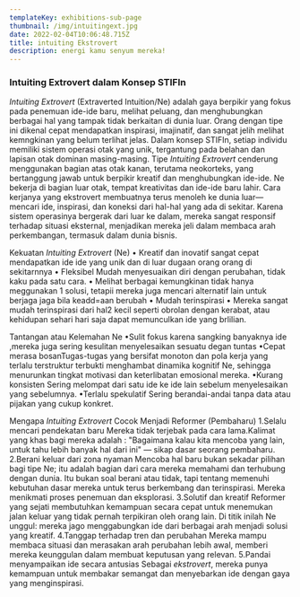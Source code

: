 ```yaml
---
templateKey: exhibitions-sub-page
thumbnail: /img/intuitingext.jpg
date: 2022-02-04T10:06:48.715Z
title: intuiting Ekstrovert
description: energi kamu senyum mereka!
---
```




### Intuiting Extrovert dalam Konsep STIFIn

*Intuiting Extrovert* (Extraverted Intuition/Ne) adalah gaya berpikir yang fokus pada penemuan ide-ide baru, melihat peluang, dan menghubungkan berbagai hal yang tampak tidak berkaitan di dunia luar. Orang dengan tipe ini dikenal cepat mendapatkan inspirasi, imajinatif, dan sangat jelih melihat kemngkinan yang belum terlihat jelas.
Dalam konsep STIFIn, setiap individu memiliki sistem operasi otak yang unik, tergantung pada belahan dan lapisan otak dominan masing-masing. Tipe *Intuiting Extrovert* cenderung menggunakan bagian atas otak kanan, terutama neokorteks, yang bertanggung jawab untuk berpikir kreatif dan menghubungkan ide-ide. Ne bekerja di bagian luar otak, tempat kreativitas dan ide-ide baru lahir. Cara kerjanya yang ekstrovert membuatnya terus menoleh ke dunia luar—mencari ide, inspirasi, dan koneksi dari hal-hal yang ada di sekitar. Karena sistem operasinya bergerak dari luar ke dalam, mereka sangat responsif terhadap situasi eksternal, menjadikan mereka jeli dalam membaca arah perkembangan, termasuk dalam dunia bisnis.

Kekuatan *Intuiting Extrovert* (Ne)
•	Kreatif dan inovatif
sangat cepat mendapatkan ide ide yang unik dan di luar dugaan orang orang di sekitarnnya
•	Fleksibel
Mudah menyesuaikan diri dengan perubahan, tidak kaku pada satu cara.
•	Melihat berbagai kemungkinan
tidak hanya meggunakan 1 solusi, tetapii mereka juga mencari alternatif lain untuk berjaga jaga bila keadd=aan berubah
•	Mudah terinspirasi
•	Mereka sangat mudah terinspirasi dari hal2 kecil seperti obrolan dengan kerabat, atau kehidupan sehari hari saja dapat memunculkan ide yang brlilian.

Tantangan atau Kelemahan Ne
•Sulit fokus
karena sangking banyaknya ide ,mereka juga sering kesulitan menyelesaikan sesuatu degan tuntas
•Cepat merasa bosanTugas-tugas yang bersifat monoton dan pola kerja yang terlalu terstruktur terbukti menghambat dinamika kognitif Ne, sehingga menurunkan tingkat motivasi dan keterlibatan emosional mereka.
•Kurang konsisten
Sering melompat dari satu ide ke ide lain sebelum menyelesaikan yang sebelumnya.
•Terlalu spekulatif
Sering berandai-andai tanpa data atau pijakan yang cukup konkret.

Mengapa *Intuiting Extrovert* Cocok Menjadi Reformer (Pembaharu)
1.Selalu mencari pendekatan baru
Mereka tidak terjebak pada cara lama.Kalimat yang khas bagi mereka adalah : "Bagaimana kalau kita mencoba yang lain, untuk tahu lebih banyak hal dari ini" — sikap dasar seorang pembaharu.
2.Berani keluar dari zona nyaman
Mencoba hal baru bukan sekadar pilihan bagi tipe Ne; itu adalah bagian dari cara mereka memahami dan terhubung dengan dunia. Itu bukan soal berani atau tidak, tapi tentang memenuhi kebutuhan dasar mereka untuk terus berkembang dan terinspirasi. Mereka menikmati proses penemuan dan eksplorasi.
3.Solutif dan kreatif
Reformer yang sejati membutuhkan kemampuan secara cepat untuk menemukan jalan keluar yang tidak pernah terpikiran oleh orang lain.
Di titik inilah Ne unggul: mereka jago menggabungkan ide dari berbagai arah menjadi solusi yang kreatif.
4.Tanggap terhadap tren dan perubahan
Mereka mampu membaca situasi dan merasakan arah perubahan lebih awal, memberi mereka keunggulan dalam membuat keputusan yang relevan.
5.Pandai menyampaikan ide secara antusias
Sebagai *ekstrovert*, mereka punya kemampuan untuk membakar semangat dan menyebarkan ide dengan gaya yang menginspirasi.


